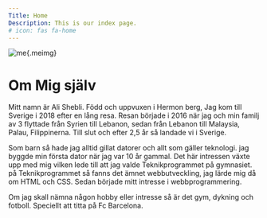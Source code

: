 ```yaml
---
Title: Home
Description: This is our index page.
# icon: fas fa-home
---
```

![me](%assets_url%/img/MY_LOGO22.png){.meimg}

Om Mig själv
==========================

Mitt namn är Ali Shebli. Född och uppvuxen i Hermon berg, Jag kom till Sverige i 2018 efter en lång resa. Resan började i 2016 när jag och min familj av 3 flyttade från Syrien till Lebanon, sedan från Lebanon till Malaysia, Palau, Filippinerna. Till slut och efter 2,5 år så landade vi i Sverige.

Som barn så hade jag alltid gillat datorer och allt som gäller teknologi. jag byggde min första dator när jag var 10 år gammal. Det här intressen växte upp med mig vilken lede till att jag valde Teknikprogrammet på gymnasiet. på Teknikprogrammet så fanns det ämnet webbutveckling, jag lärde mig då om HTML och CSS. Sedan började mitt intresse i webbprogrammering.

Om jag skall nämna någon hobby eller intresse så är det gym, dykning och fotboll. Speciellt att titta på Fc Barcelona.
